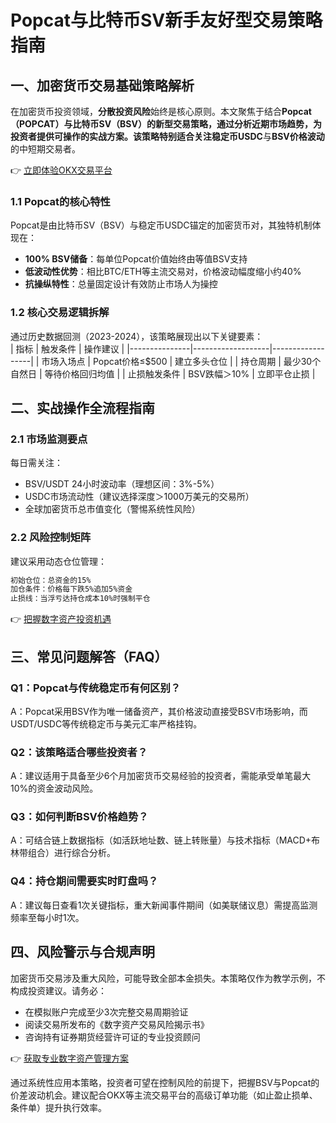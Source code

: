 # Popcat与比特币SV新手友好型交易策略指南

## 一、加密货币交易基础策略解析  
在加密货币投资领域，**分散投资风险**始终是核心原则。本文聚焦于结合**Popcat（POPCAT）**与**比特币SV（BSV）**的新型交易策略，通过分析近期市场趋势，为投资者提供可操作的实战方案。该策略特别适合关注**稳定币USDC**与**BSV价格波动**的中短期交易者。

👉 [立即体验OKX交易平台](https://bit.ly/okx_welcome)

### 1.1 Popcat的核心特性  
Popcat是由比特币SV（BSV）与稳定币USDC锚定的加密货币对，其独特机制体现在：  
- **100% BSV储备**：每单位Popcat价值始终由等值BSV支持  
- **低波动性优势**：相比BTC/ETH等主流交易对，价格波动幅度缩小约40%  
- **抗操纵特性**：总量固定设计有效防止市场人为操控  

### 1.2 核心交易逻辑拆解  
通过历史数据回测（2023-2024），该策略展现出以下关键要素：  
| 指标          | 触发条件          | 操作建议         |
|---------------|-------------------|------------------|
| 市场入场点    | Popcat价格≤$500   | 建立多头仓位     |
| 持仓周期      | 最少30个自然日    | 等待价格回归均值 |
| 止损触发条件  | BSV跌幅＞10%      | 立即平仓止损     |

## 二、实战操作全流程指南  
### 2.1 市场监测要点  
每日需关注：  
- BSV/USDT 24小时波动率（理想区间：3%-5%）  
- USDC市场流动性（建议选择深度＞1000万美元的交易所）  
- 全球加密货币总市值变化（警惕系统性风险）  

### 2.2 风险控制矩阵  
建议采用动态仓位管理：  
```markdown
初始仓位：总资金的15%  
加仓条件：价格每下跌5%追加5%资金  
止损线：当浮亏达持仓成本10%时强制平仓
```

👉 [把握数字资产投资机遇](https://bit.ly/okx_welcome)

## 三、常见问题解答（FAQ）  

### Q1：Popcat与传统稳定币有何区别？  
A：Popcat采用BSV作为唯一储备资产，其价格波动直接受BSV市场影响，而USDT/USDC等传统稳定币与美元汇率严格挂钩。

### Q2：该策略适合哪些投资者？  
A：建议适用于具备至少6个月加密货币交易经验的投资者，需能承受单笔最大10%的资金波动风险。

### Q3：如何判断BSV价格趋势？  
A：可结合链上数据指标（如活跃地址数、链上转账量）与技术指标（MACD+布林带组合）进行综合分析。

### Q4：持仓期间需要实时盯盘吗？  
A：建议每日查看1次关键指标，重大新闻事件期间（如美联储议息）需提高监测频率至每小时1次。

## 四、风险警示与合规声明  
加密货币交易涉及重大风险，可能导致全部本金损失。本策略仅作为教学示例，不构成投资建议。请务必：  
- 在模拟账户完成至少3次完整交易周期验证  
- 阅读交易所发布的《数字资产交易风险揭示书》  
- 咨询持有证券期货经营许可证的专业投资顾问  

👉 [获取专业数字资产管理方案](https://bit.ly/okx_welcome)  

通过系统性应用本策略，投资者可望在控制风险的前提下，把握BSV与Popcat的价差波动机会。建议配合OKX等主流交易平台的高级订单功能（如止盈止损单、条件单）提升执行效率。